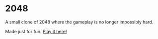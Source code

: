 # 2048
A small clone of 2048 where the gameplay is no longer impossibly hard.

Made just for fun. [Play it here!](http://aiphavictor.github.io/2048/)
